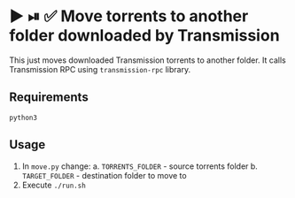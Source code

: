 # ▶️ ⏯ ✅ Move torrents to another folder downloaded by Transmission
This just moves downloaded Transmission torrents to another folder. It calls Transmission RPC using `transmission-rpc` library.

## Requirements
`python3`

## Usage
1. In `move.py` change:
  a. `TORRENTS_FOLDER` - source torrents folder
  b. `TARGET_FOLDER` - destination folder to move to
2. Execute `./run.sh`
